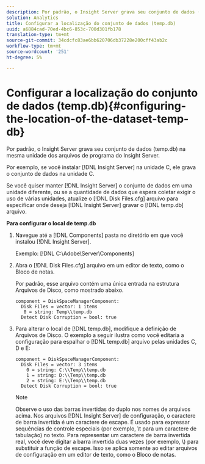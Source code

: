 ```yaml
---
description: Por padrão, o Insight Server grava seu conjunto de dados (temp.db) na mesma unidade dos arquivos de programa do Insight Server.
solution: Analytics
title: Configurar a localização do conjunto de dados (temp.db)
uuid: a6884cad-70ed-4bc6-853c-700d301fb178
translation-type: tm+mt
source-git-commit: 34cdcfc83ae6bb620706db37228e200cff43ab2c
workflow-type: tm+mt
source-wordcount: '251'
ht-degree: 5%

---
```



# Configurar a localização do conjunto de dados (temp.db){#configuring-the-location-of-the-dataset-temp-db}

Por padrão, o Insight Server grava seu conjunto de dados (temp.db) na mesma unidade dos arquivos de programa do Insight Server.

Por exemplo, se você instalar [!DNL Insight Server] na unidade C, ele grava o conjunto de dados na unidade C.

Se você quiser manter [!DNL Insight Server] o conjunto de dados em uma unidade diferente, ou se a quantidade de dados que espera coletar exigir o uso de várias unidades, atualize o [!DNL Disk Files.cfg] arquivo para especificar onde deseja [!DNL Insight Server] gravar o [!DNL temp.db] arquivo.

**Para configurar o local de temp.db**

1. Navegue até a [!DNL Components] pasta no diretório em que você instalou [!DNL Insight Server].

   Exemplo: [!DNL C:\Adobe\Server\Components]

1. Abra o [!DNL Disk Files.cfg] arquivo em um editor de texto, como o Bloco de notas.

   Por padrão, esse arquivo contém uma única entrada na estrutura Arquivos de Disco, como mostrado abaixo.

   ```
   component = DiskSpaceManagerComponent:
     Disk Files = vector: 1 items
      0 = string: Temp\\temp.db
     Detect Disk Corruption = bool: true
   ```

1. Para alterar o local de [!DNL temp.db], modifique a definição de Arquivos de Disco. O exemplo a seguir ilustra como você editaria a configuração para espalhar o [!DNL temp.db] arquivo pelas unidades C, D e E:

   ```
   component = DiskSpaceManagerComponent:
     Disk Files = vector: 3 items
       0 = string: C:\\Temp\\temp.db
       1 = string: D:\\Temp\\temp.db
       2 = string: E:\\Temp\\temp.db
     Detect Disk Corruption = bool: true
   ```

   >[!NOTE]
   >
   >Observe o uso das barras invertidas do duplo nos nomes de arquivos acima. Nos arquivos [!DNL Insight Server] de configuração, o caractere de barra invertida é um caractere de escape. É usado para expressar sequências de controle especiais (por exemplo, \t para um caractere de tabulação) no texto. Para representar um caractere de barra invertida real, você deve digitar a barra invertida duas vezes (por exemplo, \\) para substituir a função de escape. Isso se aplica somente ao editar arquivos de configuração em um editor de texto, como o Bloco de notas.

